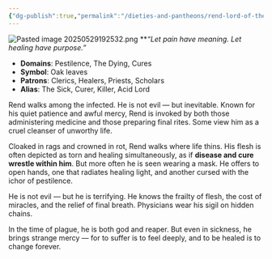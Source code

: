 ```yaml
---
{"dg-publish":true,"permalink":"/dieties-and-pantheons/rend-lord-of-the-dying/","created":"2025-05-29T19:20:41.822-04:00","updated":"2025-08-06T18:40:25.742-04:00"}
---
```


![Pasted image 20250529192532.png](/img/user/Pics/Pasted%20image%2020250529192532.png)
**_“Let pain have meaning. Let healing have purpose.”_

- **Domains**: Pestilence, The Dying, Cures
- **Symbol**: Oak leaves
- **Patrons**: Clerics, Healers, Priests, Scholars
- **Alias**: The Sick, Curer, Killer, Acid Lord

Rend walks among the infected. He is not evil — but inevitable. Known for his quiet patience and awful mercy, Rend is invoked by both those administering medicine and those preparing final rites. Some view him as a cruel cleanser of unworthy life.

Cloaked in rags and crowned in rot, Rend walks where life thins. His flesh is often depicted as torn and healing simultaneously, as if **disease and cure wrestle within him**. But more often he is seen wearing a mask. He offers to open hands, one that radiates healing light, and another cursed with the ichor of pestilence.

He is not evil — but he is terrifying. He knows the frailty of flesh, the cost of miracles, and the relief of final breath. Physicians wear his sigil on hidden chains.

In the time of plague, he is both god and reaper. But even in sickness, he brings strange mercy — for to suffer is to feel deeply, and to be healed is to change forever.

